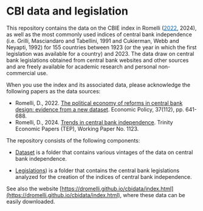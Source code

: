 # CBI data and legislation

This repository contains the data on the CBIE index in Romelli (<a style="color:#0569b9;" href="https://academic.oup.com/economicpolicy/advance-article/doi/10.1093/epolic/eiac011/6516019" target="_blank" rel="noopener">2022</a>, 2024), as well as the most commonly used indices of central bank independence (i.e. Grilli, Masciandaro and Tabellini, 1991 and Cukierman, Webb and Neyapti, 1992) for 155 countries between 1923 (or the year in which the first legislation was available for a country) and 2023. The data draw on central bank legislations obtained from central bank websites and other sources and are freely available for academic research and personal non-commercial use.

When you use the index and its associated data, please acknowledge the following papers as the data sources:
- Romelli, D., 2022. [The political economy of reforms in central bank design: evidence from a new dataset](https://doi.org/10.1093/epolic/eiac011). Economic Policy, 37(112), pp. 641-688.
- Romelli, D., 2024. [Trends in central bank independence](https://TEP_LINK). Trinity Economic Papers (TEP), Working Paper No. 1123.

The repository consists of the following components:

- [Dataset](https://github.com/DRomelli/cbidata/tree/main/dataset) is a folder that contains various vintages of the data on central bank independence.
  
- [Legislations](https://github.com/DRomelli/cbidata/tree/main/legislations)) is a folder that contains the central bank legislations analyzed for the creation of the indices of central bank independence.

See also the website [https://dromelli.github.io/cbidata/index.html](https://dromelli.github.io/cbidata/index.html), where these data can be easily downloaded. 
